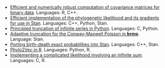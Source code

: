 - [Efficient and numerically robust computation of covariance matrices for binary data](https://github.com/maxbiostat/Student_projects/blob/main/ProgrammingProjects/CovarianceBinary.md). Languages: R, C++.
- [Efficient implementation of the phylogenetic likelihood and its gradients for use in Stan](https://github.com/maxbiostat/Student_projects/blob/main/ProgrammingProjects/PhyloGradients.md). Languages: C++, Python, Stan.
- [Principled truncation of infinite series in Python](https://github.com/maxbiostat/Student_projects/blob/main/ProgrammingProjects/SumPy.md). Languages: C, Python.
- [Adaptive truncation for the Conway-Maxwell Poisson in **brms**](https://github.com/maxbiostat/Student_projects/blob/main/ProgrammingProjects/COMP_brms.md). Language: Stan.
- [Porting birth-death exact probabilities into  Stan](https://github.com/maxbiostat/Student_projects/blob/main/ProgrammingProjects/MultiBD_Stan.md). Languages: C++, Stan.
- [Phylo2Vec in R](https://github.com/maxbiostat/Student_projects/blob/main/ProgrammingProjects/Phylo2VectR.md). Languages: Python, R.
- [Implementing a complicated likelihood involving an infinite sum](https://github.com/maxbiostat/Student_projects/blob/main/ProgrammingProjects/inbreeding.md). Languages: C, R.
  


